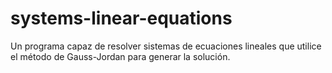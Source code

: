 # systems-linear-equations
Un programa capaz de resolver sistemas de ecuaciones lineales que utilice el método de Gauss-Jordan para generar la solución.
